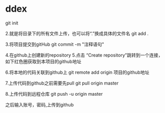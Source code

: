 # ddex

git init

2.就是将目录下的所有文件上传，也可以将“.”换成具体的文件名
git add .

3.将项目提交到gitHub
git commit -m "注释语句"  

 4.在github上创建新的repository
 5.点击 “Create repository”跳转到一个连接，如下红色圈获取到本项目的github地址
 
 6.将本地的代码关联到github上
 git remote add origin 项目的github地址  
 
  7.上传代码到github之前需要先pull 
  git pull origin master
  
   8.上传代码到远程仓库
   git push -u origin master  
   
   之后输入账号，密码,上传到github
